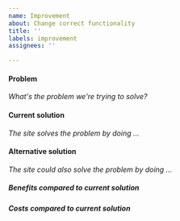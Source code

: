 ```yaml
---
name: Improvement
about: Change correct functionality
title: ''
labels: improvement
assignees: ''

---
```


#### Problem

_What's the problem we're trying to solve?_

#### Current solution

_The site solves the problem by doing ..._

#### Alternative solution

_The site could also solve the problem by doing ..._

##### Benefits compared to current solution

##### Costs compared to current solution
